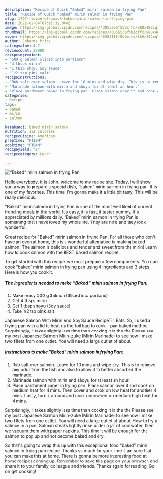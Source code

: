 ```yaml
---
description: "Recipe of Quick “Baked” mirin salmon in frying Pan"
title: "Recipe of Quick “Baked” mirin salmon in frying Pan"
slug: 1767-recipe-of-quick-baked-mirin-salmon-in-frying-pan
date: 2022-02-04T07:11:32.004Z
image: https://img-global.cpcdn.com/recipes/43055536f5b2cffc/680x482cq70/baked-mirin-salmon-in-frying-pan-recipe-main-photo.jpg
thumbnail: https://img-global.cpcdn.com/recipes/43055536f5b2cffc/680x482cq70/baked-mirin-salmon-in-frying-pan-recipe-main-photo.jpg
cover: https://img-global.cpcdn.com/recipes/43055536f5b2cffc/680x482cq70/baked-mirin-salmon-in-frying-pan-recipe-main-photo.jpg
author: Johanna Price
ratingvalue: 4.7
reviewcount: 38980
recipeingredient:
- "500 g Salmon Sliced into portions"
- "4 tbsps mirin"
- "1 tbsp shoyu Soy sauce"
- "1/2 tsp pink salt"
recipeinstructions:
- "Rub salt over salmon. Leave for 10 mins and wipe dry. This is to remove any odor from the fish and also to allow it to better absorbed the marinade."
- "Marinade salmon with mirin and shoyu for at least an hour."
- "Place parchment paper in frying pan. Place salmon over it and cook on medium heat for 4 mins. Then cover and cook on low heat for another 4 mins. Lastly, turn it around and cook uncovered on medium high heat for 4 mins."
categories:
- Recipe
tags:
- baked
- mirin
- salmon

katakunci: baked mirin salmon 
nutrition: 172 calories
recipecuisine: American
preptime: "PT19M"
cooktime: "PT54M"
recipeyield: "2"
recipecategory: Lunch

---
```



![“Baked” mirin salmon in frying Pan](https://img-global.cpcdn.com/recipes/43055536f5b2cffc/680x482cq70/baked-mirin-salmon-in-frying-pan-recipe-main-photo.jpg)

Hello everybody, it is John, welcome to my recipe site. Today, I will show you a way to prepare a special dish, “baked” mirin salmon in frying pan. It is one of my favorites. This time, I'm gonna make it a little bit tasty. This will be really delicious.

“Baked” mirin salmon in frying Pan is one of the most well liked of current trending meals in the world. It's easy, it is fast, it tastes yummy. It's appreciated by millions daily. “Baked” mirin salmon in frying Pan is something that I have loved my whole life. They are nice and they look wonderful.

Great recipe for "Baked" mirin salmon in frying Pan. For all those who don't have an oven at home, this is a wonderful alternative to making baked salmon. The salmon is delicious and tender and sweet from the mirin! Learn how to cook salmon with the BEST baked salmon recipe!


To get started with this recipe, we must prepare a few components. You can cook “baked” mirin salmon in frying pan using 4 ingredients and 3 steps. Here is how you cook it.

<!--inarticleads1-->

##### The ingredients needed to make “Baked” mirin salmon in frying Pan:

1. Make ready 500 g Salmon (Sliced into portions)
1. Get 4 tbsps mirin
1. Get 1 tbsp shoyu (Soy sauce)
1. Take 1/2 tsp pink salt


Japanese Salmon With Mirin And Soy Sauce RecipeTin Eats. So, I used a frying pan with a lid to heat up the foil bag to cook - pan baked method. Surprisingly, it takes slightly less time than cooking it in the the Please see my post Japanese Salmon Mirin-zuke (Mirin Marinade) to see how I make two fillets from one cutlet. You will need a large cutlet of about. 

<!--inarticleads2-->

##### Instructions to make “Baked” mirin salmon in frying Pan:

1. Rub salt over salmon. Leave for 10 mins and wipe dry. This is to remove any odor from the fish and also to allow it to better absorbed the marinade.
1. Marinade salmon with mirin and shoyu for at least an hour.
1. Place parchment paper in frying pan. Place salmon over it and cook on medium heat for 4 mins. Then cover and cook on low heat for another 4 mins. Lastly, turn it around and cook uncovered on medium high heat for 4 mins.


Surprisingly, it takes slightly less time than cooking it in the the Please see my post Japanese Salmon Mirin-zuke (Mirin Marinade) to see how I make two fillets from one cutlet. You will need a large cutlet of about. How to fry a salmon in a pan. Salmon steaks lightly rinse under a jar of cool water, then we vacuum them with paper napkins. This time it will be enough for the salmon to pop up and not become baked and dry. 

So that's going to wrap this up with this exceptional food “baked” mirin salmon in frying pan recipe. Thanks so much for your time. I am sure that you can make this at home. There is gonna be more interesting food at home recipes coming up. Remember to save this page on your browser, and share it to your family, colleague and friends. Thanks again for reading. Go on get cooking!
